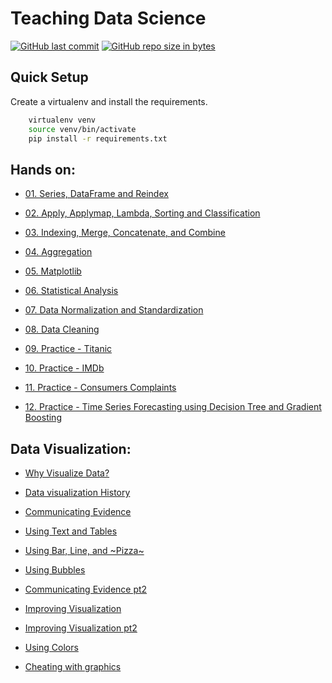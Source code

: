 # Teaching Data Science

[![GitHub last commit](https://img.shields.io/github/last-commit/andrelbd1/teaching-data-science.svg)](https://github.com/andrelbd1/teaching-data-science) 
[![GitHub repo size in bytes](https://img.shields.io/github/repo-size/andrelbd1/teaching-data-science.svg)](https://github.com/andrelbd1/teaching-data-science) 

Quick Setup
-----------
Create a virtualenv and install the requirements.
````bash
    virtualenv venv
    source venv/bin/activate
    pip install -r requirements.txt
````

Hands on:
-----------

- [01. Series, DataFrame and Reindex](https://htmlpreview.github.io/?https://github.com/andrelbd1/teaching-data-science/blob/master/01.%20Series%2C%20DataFrame%20and%20Reindex.html)
    
- [02. Apply, Applymap, Lambda, Sorting and Classification](https://htmlpreview.github.io/?https://github.com/andrelbd1/teaching-data-science/blob/master/02.%20Apply%2C%20Applymap%2C%20Lambda%2C%20Sorting%20and%20Classification.html)
    
- [03. Indexing, Merge, Concatenate, and Combine](https://htmlpreview.github.io/?https://github.com/andrelbd1/teaching-data-science/blob/master/03.%20Indexing%2C%20Merge%2C%20Concatenate%2C%20and%20Combine.html)
    
- [04. Aggregation](https://htmlpreview.github.io/?https://github.com/andrelbd1/teaching-data-science/blob/master/04.%20Aggregation.html)
    
- [05. Matplotlib](https://htmlpreview.github.io/?https://github.com/andrelbd1/teaching-data-science/blob/master/05.%20Matplotlib.html)
    
- [06. Statistical Analysis](https://htmlpreview.github.io/?https://github.com/andrelbd1/teaching-data-science/blob/master/06.%20Statistical%20Analysis.html)
    
- [07. Data Normalization and Standardization](https://github.com/andrelbd1/teaching-data-science/blob/master/07.%20Data%20Normalization%20and%20Standardization.ipynb)
    
- [08. Data Cleaning](https://htmlpreview.github.io/?https://github.com/andrelbd1/teaching-data-science/blob/master/08.%20Data%20Cleaning.html)
    
- [09. Practice - Titanic](https://htmlpreview.github.io/?https://github.com/andrelbd1/teaching-data-science/blob/master/09.%20Practice%20-%20Titanic.html)
    
- [10. Practice - IMDb](https://htmlpreview.github.io/?https://github.com/andrelbd1/teaching-data-science/blob/master/10.%20Practice%20-%20IMDb.html)
    
- [11. Practice - Consumers Complaints](https://htmlpreview.github.io/?https://github.com/andrelbd1/teaching-data-science/blob/master/11.%20Practice%20-%20Consumers%20Complaints.html)

- [12. Practice - Time Series Forecasting using Decision Tree and Gradient Boosting](https://htmlpreview.github.io/?https://github.com/andrelbd1/teaching-data-science/blob/master/12.%20Practice%20-%20Time%20Series%20Forecasting%20using%20Decision%20Tree%20and%20Gradient%20Boosting.html)

Data Visualization:
-----------

- [Why Visualize Data?](http://www.youtube.com/watch?v=Rmdz8dzWfU8)
  
- [Data visualization History](https://www.youtube.com/watch?v=1Z2qTAKyz7E)

- [Communicating Evidence](https://www.youtube.com/watch?v=hh1f-ZLKwGs)

- [Using Text and Tables](https://www.youtube.com/watch?v=zHP5jsoLXrQ)

- [Using Bar, Line, and ~Pizza~](https://www.youtube.com/watch?v=2YRDaBz9vtY)

- [Using Bubbles](https://www.youtube.com/watch?v=iNZjTOAkhzo)

- [Communicating Evidence pt2](https://www.youtube.com/watch?v=kGJaiS_yxl4)

- [Improving Visualization](https://www.youtube.com/watch?v=F1h1w-e03TE)

- [Improving Visualization pt2](https://www.youtube.com/watch?v=KWcjjvN_1RQ)

- [Using Colors](https://www.youtube.com/watch?v=JntkusEHKr0)

- [Cheating with graphics](https://www.youtube.com/watch?v=1zqv2H-8DE4)
